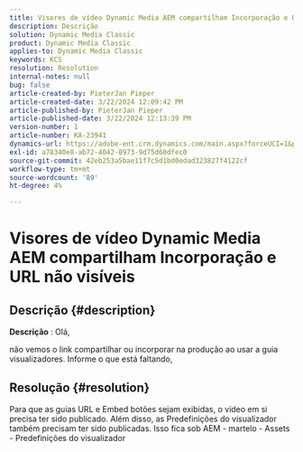 ```yaml
---
title: Visores de vídeo Dynamic Media AEM compartilham Incorporação e URL não visíveis
description: Descrição
solution: Dynamic Media Classic
product: Dynamic Media Classic
applies-to: Dynamic Media Classic
keywords: KCS
resolution: Resolution
internal-notes: null
bug: false
article-created-by: PieterJan Pieper
article-created-date: 3/22/2024 12:09:42 PM
article-published-by: PieterJan Pieper
article-published-date: 3/22/2024 12:13:39 PM
version-number: 1
article-number: KA-23941
dynamics-url: https://adobe-ent.crm.dynamics.com/main.aspx?forceUCI=1&pagetype=entityrecord&etn=knowledgearticle&id=c851a20d-45e8-ee11-904d-6045bd006295
exl-id: a78340e8-ab72-4042-8973-9d75d60dfec0
source-git-commit: 42eb253a5bae11f7c5d1bd0edad323827f4122cf
workflow-type: tm+mt
source-wordcount: '89'
ht-degree: 4%

---
```


# Visores de vídeo Dynamic Media AEM compartilham Incorporação e URL não visíveis

## Descrição {#description}


<b>Descrição</b> : Olá,

não vemos o link compartilhar ou incorporar na produção ao usar a guia visualizadores. Informe o que está faltando,


## Resolução {#resolution}


Para que as guias URL e Embed botões sejam exibidas, o vídeo em si precisa ter sido publicado. Além disso, as Predefinições do visualizador também precisam ter sido publicadas. Isso fica sob AEM - martelo - Assets - Predefinições do visualizador
